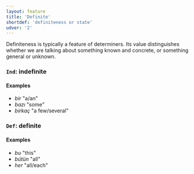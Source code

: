```yaml
---
layout: feature
title: 'Definite'
shortdef: 'definiteness or state'
udver: '2'
---
```


Definiteness is typically a feature of determiners.
Its value distinguishes whether we are talking about something known and concrete, or something general or unknown.

### <a name="Ind">`Ind`</a>: indefinite

#### Examples

* _bir_ "a/an"
* _bazı_ "some"
* _birkaç_ "a few/several"

### <a name="Def">`Def`</a>: definite

#### Examples

* _bu_ "this"
* _bütün_ "all"
* _her_ "all/each"
<!-- Interlanguage links updated Ne 5. května 2024, 18:19:52 CEST -->
